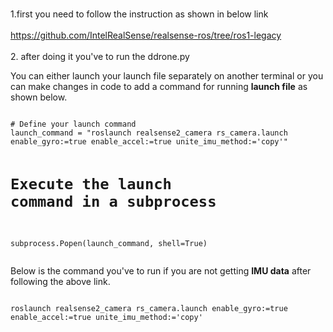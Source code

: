 <br>1.first you need to follow the instruction as shown in below link<br>
<br>https://github.com/IntelRealSense/realsense-ros/tree/ros1-legacy<br>
<br>2. after doing it you've to run the ddrone.py<br>
<p>You can either launch your launch file separately on another terminal or you can make changes in code to add a command for running <b>launch file</b> as shown below.</p>
<pre>
<code>
# Define your launch command
launch_command = "roslaunch realsense2_camera rs_camera.launch enable_gyro:=true enable_accel:=true unite_imu_method:='copy'"

# Execute the launch command in a subprocess
subprocess.Popen(launch_command, shell=True)
</code>
</pre>
<p>Below is the command you've to run if you are not getting <strong>IMU data</strong> after following the above link.</p>

<pre>
<code>
roslaunch realsense2_camera rs_camera.launch enable_gyro:=true enable_accel:=true unite_imu_method:='copy'
</code>
</pre>

